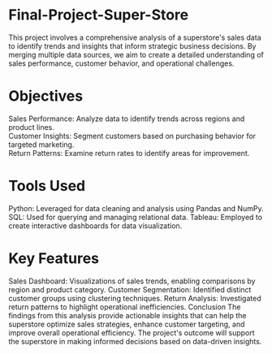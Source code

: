 # Final-Project-Super-Store
This project involves a comprehensive analysis of a superstore's sales data to identify trends and insights that inform strategic business decisions. By merging multiple data sources, we aim to create a detailed understanding of sales performance, customer behavior, and operational challenges.
# Objectives
Sales Performance: Analyze data to identify trends across regions and product lines.<br>
Customer Insights: Segment customers based on purchasing behavior for targeted marketing.<br>
Return Patterns: Examine return rates to identify areas for improvement.<br>
# Tools Used
Python: Leveraged for data cleaning and analysis using Pandas and NumPy.
SQL: Used for querying and managing relational data.
Tableau: Employed to create interactive dashboards for data visualization.
# Key Features
Sales Dashboard: Visualizations of sales trends, enabling comparisons by region and product category.
Customer Segmentation: Identified distinct customer groups using clustering techniques.
Return Analysis: Investigated return patterns to highlight operational inefficiencies.
Conclusion
The findings from this analysis provide actionable insights that can help the superstore optimize sales strategies, enhance customer targeting, and improve overall operational efficiency. The project's outcome will support the superstore in making informed decisions based on data-driven insights.
